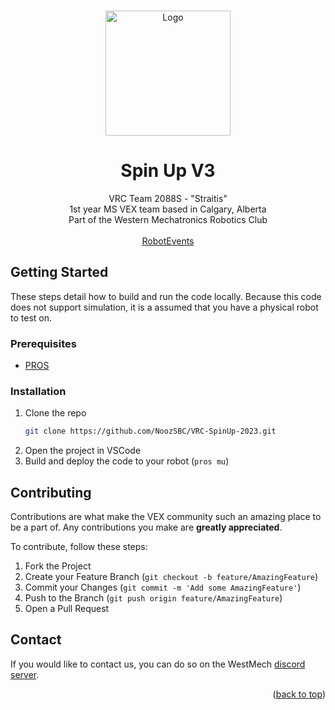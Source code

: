 <a name="readme-top"></a>

<!-- PROJECT LOGO -->
<br />
<div align="center">
  <a href="https://github.com/2088S">
    <img src="https://static.wixstatic.com/media/c5567e_903085760f6440b3958a1139b64c2b04~mv2.png/v1/fit/w_2500,h_1330,al_c/c5567e_903085760f6440b3958a1139b64c2b04~mv2.png" alt="Logo" width="200">
  </a>

<h1 align="center">Spin Up V3</h1>

  <p align="center">
    VRC Team 2088S - "Straitis"
    <br/>
    1st year MS VEX team based in Calgary, Alberta
    <br/>
    Part of the Western Mechatronics Robotics Club
    <br/>
    <br/>
    <a href="https://www.robotevents.com/teams/VRC/2088S">RobotEvents</a>
  </p>
</div>

<!-- ABOUT THE REPOSITORY
## About The Repository
This code was built for VRC Spin Up. Our robot has a dual motor scatapult, 4-string expansion and lots of scuffed design choices.-->

<!-- GETTING STARTED -->
## Getting Started
These steps detail how to build and run the code locally. Because this code does not support simulation, it is a assumed that you have a physical robot to test on.

### Prerequisites
* [PROS](https://pros.cs.purdue.edu/)

### Installation
1. Clone the repo
   ```sh
   git clone https://github.com/NoozSBC/VRC-SpinUp-2023.git
   ```
2. Open the project in VSCode
3. Build and deploy the code to your robot (`pros mu`)

<!-- CONTRIBUTING -->
## Contributing
Contributions are what make the VEX community such an amazing place to be a part of. Any contributions you make are **greatly appreciated**.

To contribute, follow these steps:

1. Fork the Project
2. Create your Feature Branch (`git checkout -b feature/AmazingFeature`)
3. Commit your Changes (`git commit -m 'Add some AmazingFeature'`)
4. Push to the Branch (`git push origin feature/AmazingFeature`)
5. Open a Pull Request

<!-- CONTACT -->
## Contact
If you would like to contact us, you can do so on the WestMech [discord server](https://discord.gg/W4mJYp3).

<p align="right">(<a href="#readme-top">back to top</a>)</p>

